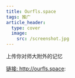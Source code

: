 ```yaml
---
title: Ourfls.space
tags: 推广
article_header:
  type: cover
  image:
    src: /screenshot.jpg
---
```


上传你对师大附外的记忆

<!--more-->

<a href="http://ourfls.space" >链接: http://ourfls.space</a>:
